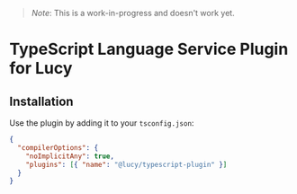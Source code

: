 > *Note*: This is a work-in-progress and doesn't work yet.

# TypeScript Language Service Plugin for Lucy

## Installation

Use the plugin by adding it to your `tsconfig.json`:

```json
{
  "compilerOptions": {
    "noImplicitAny": true,
    "plugins": [{ "name": "@lucy/typescript-plugin" }]
  }
}
```